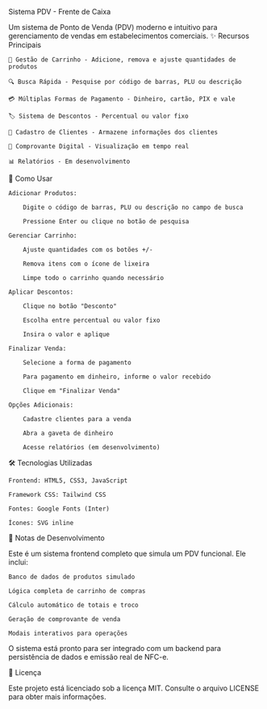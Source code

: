Sistema PDV - Frente de Caixa

Um sistema de Ponto de Venda (PDV) moderno e intuitivo para gerenciamento de vendas em estabelecimentos comerciais.
✨ Recursos Principais

    🛒 Gestão de Carrinho - Adicione, remova e ajuste quantidades de produtos

    🔍 Busca Rápida - Pesquise por código de barras, PLU ou descrição

    💳 Múltiplas Formas de Pagamento - Dinheiro, cartão, PIX e vale

    🏷️ Sistema de Descontos - Percentual ou valor fixo

    👤 Cadastro de Clientes - Armazene informações dos clientes

    🧾 Comprovante Digital - Visualização em tempo real

    📊 Relatórios - Em desenvolvimento

🚀 Como Usar

    Adicionar Produtos:

        Digite o código de barras, PLU ou descrição no campo de busca

        Pressione Enter ou clique no botão de pesquisa

    Gerenciar Carrinho:

        Ajuste quantidades com os botões +/-

        Remova itens com o ícone de lixeira

        Limpe todo o carrinho quando necessário

    Aplicar Descontos:

        Clique no botão "Desconto"

        Escolha entre percentual ou valor fixo

        Insira o valor e aplique

    Finalizar Venda:

        Selecione a forma de pagamento

        Para pagamento em dinheiro, informe o valor recebido

        Clique em "Finalizar Venda"

    Opções Adicionais:

        Cadastre clientes para a venda

        Abra a gaveta de dinheiro

        Acesse relatórios (em desenvolvimento)

🛠️ Tecnologias Utilizadas

    Frontend: HTML5, CSS3, JavaScript

    Framework CSS: Tailwind CSS

    Fontes: Google Fonts (Inter)

    Ícones: SVG inline

📝 Notas de Desenvolvimento

Este é um sistema frontend completo que simula um PDV funcional. Ele inclui:

    Banco de dados de produtos simulado

    Lógica completa de carrinho de compras

    Cálculo automático de totais e troco

    Geração de comprovante de venda

    Modais interativos para operações

O sistema está pronto para ser integrado com um backend para persistência de dados e emissão real de NFC-e.</BR>


📜 Licença

Este projeto está licenciado sob a licença MIT. Consulte o arquivo LICENSE para obter mais informações.
